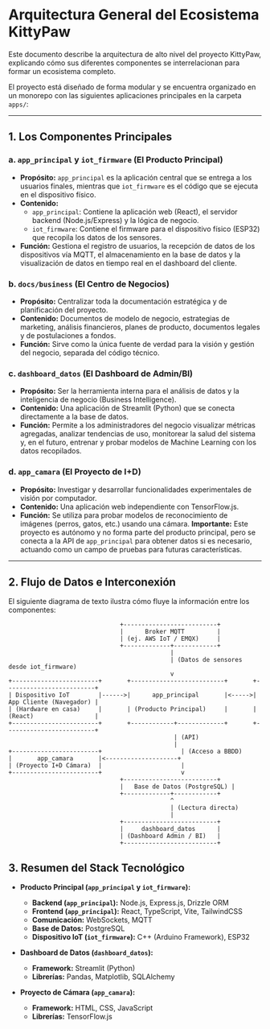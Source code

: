 # Arquitectura General del Ecosistema KittyPaw

Este documento describe la arquitectura de alto nivel del proyecto KittyPaw, explicando cómo sus diferentes componentes se interrelacionan para formar un ecosistema completo.

El proyecto está diseñado de forma modular y se encuentra organizado en un monorepo con las siguientes aplicaciones principales en la carpeta `apps/`:

---

## 1. Los Componentes Principales

### a. `app_principal` y `iot_firmware` (El Producto Principal)
- **Propósito:** `app_principal` es la aplicación central que se entrega a los usuarios finales, mientras que `iot_firmware` es el código que se ejecuta en el dispositivo físico.
- **Contenido:**
  - `app_principal`: Contiene la aplicación web (React), el servidor backend (Node.js/Express) y la lógica de negocio.
  - `iot_firmware`: Contiene el firmware para el dispositivo físico (ESP32) que recopila los datos de los sensores.
- **Función:** Gestiona el registro de usuarios, la recepción de datos de los dispositivos vía MQTT, el almacenamiento en la base de datos y la visualización de datos en tiempo real en el dashboard del cliente.

### b. `docs/business` (El Centro de Negocios)
- **Propósito:** Centralizar toda la documentación estratégica y de planificación del proyecto.
- **Contenido:** Documentos de modelo de negocio, estrategias de marketing, análisis financieros, planes de producto, documentos legales y de postulaciones a fondos.
- **Función:** Sirve como la única fuente de verdad para la visión y gestión del negocio, separada del código técnico.

### c. `dashboard_datos` (El Dashboard de Admin/BI)
- **Propósito:** Ser la herramienta interna para el análisis de datos y la inteligencia de negocio (Business Intelligence).
- **Contenido:** Una aplicación de Streamlit (Python) que se conecta directamente a la base de datos.
- **Función:** Permite a los administradores del negocio visualizar métricas agregadas, analizar tendencias de uso, monitorear la salud del sistema y, en el futuro, entrenar y probar modelos de Machine Learning con los datos recopilados.

### d. `app_camara` (El Proyecto de I+D)
- **Propósito:** Investigar y desarrollar funcionalidades experimentales de visión por computador.
- **Contenido:** Una aplicación web independiente con TensorFlow.js.
- **Función:** Se utiliza para probar modelos de reconocimiento de imágenes (perros, gatos, etc.) usando una cámara. **Importante:** Este proyecto es autónomo y no forma parte del producto principal, pero se conecta a la API de `app_principal` para obtener datos si es necesario, actuando como un campo de pruebas para futuras características.

---

## 2. Flujo de Datos e Interconexión

El siguiente diagrama de texto ilustra cómo fluye la información entre los componentes:

```
                               +--------------------------+
                               |      Broker MQTT         |
                               | (ej. AWS IoT / EMQX)     |
                               +-------------+------------+
                                             |
                                             | (Datos de sensores desde iot_firmware)
                                             v
+------------------------+       +--------------------------+       +-------------------------+
| Dispositivo IoT        |------>|      app_principal       |<----->| App Cliente (Navegador) |
| (Hardware en casa)     |       | (Producto Principal)     |       | (React)                 |
+------------------------+       +------------+-------------+       +-------------------------+
                                              | (API)
                                              |                            
+------------------------+                      | (Acceso a BBDD)            
|       app_camara       |<--------------------+                            
| (Proyecto I+D Cámara)  |                      |                            
+------------------------+                      v                            
                               +--------------------------+                
                               |   Base de Datos (PostgreSQL) |
                               +-------------+------------+                
                                             ^                             
                                             | (Lectura directa)           
                                             |                             
                               +--------------------------+                
                               |     dashboard_datos      |                
                               | (Dashboard Admin / BI)   |                
                               +--------------------------+                
```

## 3. Resumen del Stack Tecnológico

- **Producto Principal (`app_principal` y `iot_firmware`):**
  - **Backend (`app_principal`):** Node.js, Express.js, Drizzle ORM
  - **Frontend (`app_principal`):** React, TypeScript, Vite, TailwindCSS
  - **Comunicación:** WebSockets, MQTT
  - **Base de Datos:** PostgreSQL
  - **Dispositivo IoT (`iot_firmware`):** C++ (Arduino Framework), ESP32

- **Dashboard de Datos (`dashboard_datos`):**
  - **Framework:** Streamlit (Python)
  - **Librerías:** Pandas, Matplotlib, SQLAlchemy

- **Proyecto de Cámara (`app_camara`):**
  - **Framework:** HTML, CSS, JavaScript
  - **Librerías:** TensorFlow.js
